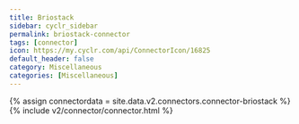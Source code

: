 ```yaml
---
title: Briostack
sidebar: cyclr_sidebar
permalink: briostack-connector
tags: [connector]
icon: https://my.cyclr.com/api/ConnectorIcon/16825
default_header: false
category: Miscellaneous
categories: [Miscellaneous]
---
```

{% assign connectordata = site.data.v2.connectors.connector-briostack %}
{% include v2/connector/connector.html %}	